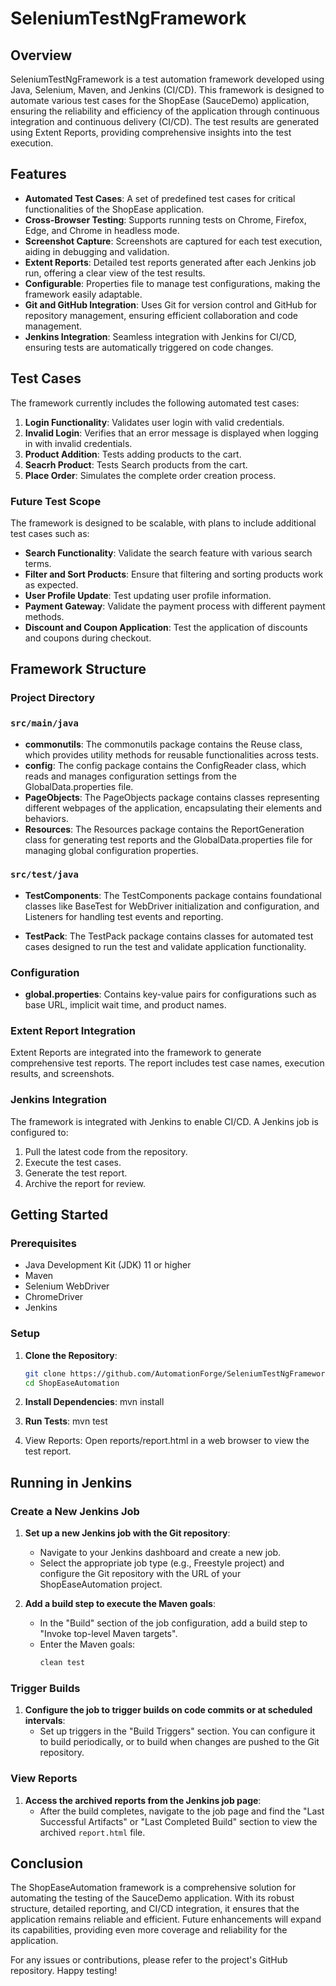 # SeleniumTestNgFramework

## Overview
SeleniumTestNgFramework is a test automation framework developed using Java, Selenium, Maven, and Jenkins (CI/CD). This framework is designed to automate various test cases for the ShopEase (SauceDemo) application, ensuring the reliability and efficiency of the application through continuous integration and continuous delivery (CI/CD). The test results are generated using Extent Reports, providing comprehensive insights into the test execution.




## Features
- **Automated Test Cases**: A set of predefined test cases for critical functionalities of the ShopEase application.
- **Cross-Browser Testing**: Supports running tests on Chrome, Firefox, Edge, and Chrome in headless mode.
- **Screenshot Capture**: Screenshots are captured for each test execution, aiding in debugging and validation.
- **Extent Reports**: Detailed test reports generated after each Jenkins job run, offering a clear view of the test results.
- **Configurable**: Properties file to manage test configurations, making the framework easily adaptable.
- **Git and GitHub Integration**: Uses Git for version control and GitHub for repository management, ensuring efficient collaboration and code management.
- **Jenkins Integration**: Seamless integration with Jenkins for CI/CD, ensuring tests are automatically triggered on code changes.
  

## Test Cases
The framework currently includes the following automated test cases:

1. **Login Functionality**: Validates user login with valid credentials.
2. **Invalid Login**: Verifies that an error message is displayed when logging in with invalid credentials.
3. **Product Addition**: Tests adding products to the cart.
4. **Seacrh Product**: Tests Search products from the cart.
5. **Place Order**: Simulates the complete order creation process.

### Future Test Scope
The framework is designed to be scalable, with plans to include additional test cases such as:
- **Search Functionality**: Validate the search feature with various search terms.
- **Filter and Sort Products**: Ensure that filtering and sorting products work as expected.
- **User Profile Update**: Test updating user profile information.
- **Payment Gateway**: Validate the payment process with different payment methods.
- **Discount and Coupon Application**: Test the application of discounts and coupons during checkout.

## Framework Structure

### Project Directory

### `src/main/java`

- **commonutils**: The commonutils package contains the Reuse class, which provides utility methods for reusable functionalities across tests.
- **config**: The config package contains the ConfigReader class, which reads and manages configuration settings from the GlobalData.properties file.
- **PageObjects**: The PageObjects package contains classes representing different webpages of the application, encapsulating their elements and behaviors.
- **Resources**: The Resources package contains the ReportGeneration class for generating test reports and the GlobalData.properties file for managing global configuration properties.

### `src/test/java`


- **TestComponents**: The TestComponents package contains foundational classes like BaseTest for WebDriver initialization and configuration, and Listeners for handling test events and reporting.

- **TestPack**: The TestPack package contains classes for automated test cases designed to run the test and validate application functionality.

### Configuration
- **global.properties**: Contains key-value pairs for configurations such as base URL, implicit wait time, and product names.

### Extent Report Integration
Extent Reports are integrated into the framework to generate comprehensive test reports. The report includes test case names, execution results, and screenshots.

### Jenkins Integration
The framework is integrated with Jenkins to enable CI/CD. A Jenkins job is configured to:
1. Pull the latest code from the repository.
2. Execute the test cases.
3. Generate the test report.
4. Archive the report for review.

## Getting Started

### Prerequisites
- Java Development Kit (JDK) 11 or higher
- Maven
- Selenium WebDriver
- ChromeDriver
- Jenkins

### Setup

1. **Clone the Repository**:
   ```bash
   git clone https://github.com/AutomationForge/SeleniumTestNgFramework.git
   cd ShopEaseAutomation

2. **Install Dependencies**:
   mvn install

4. **Run Tests**:
   mvn test
   
5. View Reports: Open reports/report.html in a web browser to view the test report.

## Running in Jenkins

### Create a New Jenkins Job

1. **Set up a new Jenkins job with the Git repository**:
   - Navigate to your Jenkins dashboard and create a new job.
   - Select the appropriate job type (e.g., Freestyle project) and configure the Git repository with the URL of your ShopEaseAutomation project.

2. **Add a build step to execute the Maven goals**:
   - In the "Build" section of the job configuration, add a build step to "Invoke top-level Maven targets".
   - Enter the Maven goals:
     ```bash
     clean test
     ```

### Trigger Builds

1. **Configure the job to trigger builds on code commits or at scheduled intervals**:
   - Set up triggers in the "Build Triggers" section. You can configure it to build periodically, or to build when changes are pushed to the Git repository.

### View Reports

1. **Access the archived reports from the Jenkins job page**:
   - After the build completes, navigate to the job page and find the "Last Successful Artifacts" or "Last Completed Build" section to view the archived `report.html` file.
  


## Conclusion
The ShopEaseAutomation framework is a comprehensive solution for automating the testing of the SauceDemo application. With its robust structure, detailed reporting, and CI/CD integration, it ensures that the application remains reliable and efficient. Future enhancements will expand its capabilities, providing even more coverage and reliability for the application.

For any issues or contributions, please refer to the project's GitHub repository. Happy testing!

